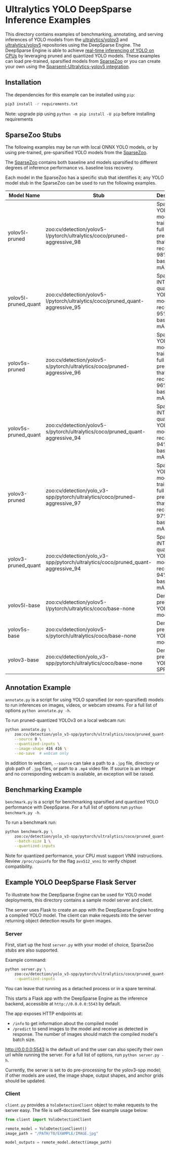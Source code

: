 <!--
Copyright (c) 2021 - present / Neuralmagic, Inc. All Rights Reserved.

Licensed under the Apache License, Version 2.0 (the "License");
you may not use this file except in compliance with the License.
You may obtain a copy of the License at

   http://www.apache.org/licenses/LICENSE-2.0

Unless required by applicable law or agreed to in writing,
software distributed under the License is distributed on an "AS IS" BASIS,
WITHOUT WARRANTIES OR CONDITIONS OF ANY KIND, either express or implied.
See the License for the specific language governing permissions and
limitations under the License.
-->

# Ultralytics YOLO DeepSparse Inference Examples
This directory contains examples of benchmarking, annotating, and serving inferences
of YOLO models from the [ultralytics/yolov3](https://github.com/ultralytics/yolov3)
and [ultralytics/yolov5](https://github.com/ultralytics/yolov5)
repositories using the DeepSparse Engine. The DeepSparse Engine is able to achieve
[real-time inferencing of YOLO on CPUs](https://neuralmagic.com/blog/benchmark-yolov3-on-cpus-with-deepsparse/)
by leveraging pruned and quantized YOLO models. These examples can load pre-trained,
sparsified models from [SparseZoo](https://github.com/neuralmagic/sparsezoo) or you can
create your own using the 
[Sparseml-Ultralytics-yolov5 integration](https://github.com/neuralmagic/sparseml/blob/main/integrations/ultralytics-yolov5/README.md).

## Installation
The dependencies for this example can be installed using `pip`:
```bash
pip3 install -r requirements.txt
```
Note: upgrade pip using `python -m pip install -U pip` before installing requirements
## SparseZoo Stubs
The following examples may be run with local ONNX YOLO models, or by using pre-trained, pre-sparsified YOLO models
from the [SparseZoo](https://sparsezoo.neuralmagic.com/).

The [SparseZoo](https://sparsezoo.neuralmagic.com/) contains both 
baseline and models sparsified to different degrees of inference performance vs. baseline loss recovery.

Each model in the SparseZoo has a specific stub that identifies it; any YOLO model stub in the SparseZoo can be used to
run the following examples.


| Model Name     |      Stub      | Description |
|----------|-------------|-------------|
| yolov5l-pruned | zoo:cv/detection/yolov5-l/pytorch/ultralytics/coco/pruned-aggressive_98 | Sparse YOLOv5l model trained with full FP32 precision that recovers 98% of its baseline mAP |
| yolov5l-pruned_quant | zoo:cv/detection/yolov5-l/pytorch/ultralytics/coco/pruned_quant-aggressive_95 | Sparse INT8 quantized YOLOv5l model that recovers 95% of its baseline mAP |
| yolov5s-pruned | zoo:cv/detection/yolov5-s/pytorch/ultralytics/coco/pruned-aggressive_96 | Sparse YOLOv5l model trained with full FP32 precision that recovers 96% of its baseline mAP |
| yolov5s-pruned_quant | zoo:cv/detection/yolov5-s/pytorch/ultralytics/coco/pruned_quant-aggressive_94 | Sparse INT8 quantized YOLOv5s model that recovers 94% of its baseline mAP |
| yolov3-pruned | zoo:cv/detection/yolo_v3-spp/pytorch/ultralytics/coco/pruned-aggressive_97 | Sparse YOLOv3 model trained with full FP32 precision that recovers 97% of its baseline mAP |
| yolov3-pruned_quant | zoo:cv/detection/yolo_v3-spp/pytorch/ultralytics/coco/pruned_quant-aggressive_94 | Sparse INT8 quantized YOLOv3 model that recovers 94% of its baseline mAP |
| yolov5l-base | zoo:cv/detection/yolov5-l/pytorch/ultralytics/coco/base-none | Dense full precision YOLOv5l model |
| yolov5s-base | zoo:cv/detection/yolov5-s/pytorch/ultralytics/coco/base-none | Dense full precision YOLOv5s model |
| yolov3-base | zoo:cv/detection/yolo_v3-spp/pytorch/ultralytics/coco/base-none | Dense full precision YOLOv3-SPP model |


## Annotation Example
`annotate.py` is a script for using YOLO sparsified (or non-sparsified) models
to run inferences on images, videos, or webcam streams. For a full list of options
`python annotate.py -h`.

To run pruned-quantized YOLOv3 on a local webcam run:
```bash
python annotate.py \
    zoo:cv/detection/yolo_v3-spp/pytorch/ultralytics/coco/pruned_quant-aggressive_94 \
    --source 0 \
    --quantized-inputs \
    --image-shape 416 416 \
    --no-save  # webcam only
```

In addition to webcam, `--source` can take a path to a `.jpg` file, directory or glob path
of `.jpg` files, or path to a `.mp4` video file.  If source is an integer and no
corresponding webcam is available, an exception will be raised.


## Benchmarking Example
`benchmark.py` is a script for benchmarking sparsified and quantized YOLO
performance with DeepSparse.  For a full list of options run `python benchmark.py -h`.

To run a benchmark run:
```bash
python benchmark.py \
    zoo:cv/detection/yolo_v3-spp/pytorch/ultralytics/coco/pruned_quant-aggressive_94 \
    --batch-size 1 \
    --quantized-inputs
```

Note for quantized performance, your CPU must support VNNI instructions.
Review `/proc/cpuinfo` for the flag `avx512_vnni` to verify chipset compatibility.



## Example YOLO DeepSparse Flask Server

To illustrate how the DeepSparse Engine can be used for YOLO model deployments, this directory
contains a sample model server and client. 

The server uses Flask to create an app with the DeepSparse Engine hosting a
compiled YOLO model.
The client can make requests into the server returning object detection results for given images.

### Server

First, start up the host `server.py` with your model of choice, SparseZoo stubs are
also supported.

Example command:
```bash
python server.py \
    zoo:cv/detection/yolo_v3-spp/pytorch/ultralytics/coco/pruned_quant-aggressive_94 \
    --quantized-inputs
```

You can leave that running as a detached process or in a spare terminal.

This starts a Flask app with the DeepSparse Engine as the inference backend, accessible at `http://0.0.0.0:5543` by default.

The app exposes HTTP endpoints at:
- `/info` to get information about the compiled model
- `/predict` to send images to the model and receive as detected in response.
    The number of images should match the compiled model's batch size.

http://0.0.0.0:5543 is the default url and the user can also specify their own url while running the server.
For a full list of options, run `python server.py -h`.

Currently, the server is set to do pre-processing for the yolov3-spp
model; if other models are used, the image shape, output shapes, and
anchor grids should be updated. 

### Client

`client.py` provides a `YoloDetectionClient` object to make requests to the server easy.
The file is self-documented.  See example usage below:

```python
from client import YoloDetectionClient

remote_model = YoloDetectionClient()
image_path = "/PATH/TO/EXAMPLE/IMAGE.jpg"

model_outputs = remote_model.detect(image_path)
```
